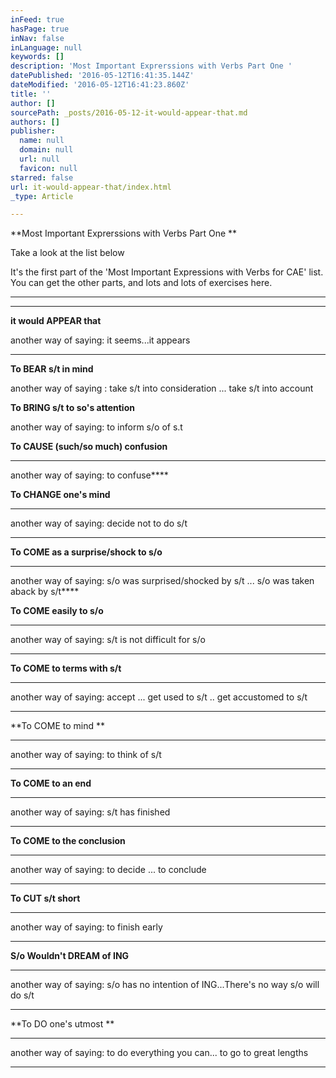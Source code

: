 ```yaml
---
inFeed: true
hasPage: true
inNav: false
inLanguage: null
keywords: []
description: 'Most Important Exprerssions with Verbs Part One '
datePublished: '2016-05-12T16:41:35.144Z'
dateModified: '2016-05-12T16:41:23.860Z'
title: ''
author: []
sourcePath: _posts/2016-05-12-it-would-appear-that.md
authors: []
publisher:
  name: null
  domain: null
  url: null
  favicon: null
starred: false
url: it-would-appear-that/index.html
_type: Article

---
```

**Most Important Exprerssions with Verbs Part One **

Take a look at the list below

It's the first part of the 'Most Important Expressions with Verbs for CAE' list. You can get the other parts, and lots and lots of exercises here. 

****

****

**it would APPEAR that**

another way of saying: it seems...it appears

****

**To BEAR s/t in mind**

another way of saying : take s/t into consideration ... take s/t into account

**To BRING s/t to so's attention**

another way of saying: to inform s/o of s.t

**To CAUSE (such/so much) confusion**

****

another way of saying: to confuse****

**To CHANGE one's mind**

****

another way of saying: decide not to do s/t

****

**To COME as a surprise/shock to s/o**

****

another way of saying: s/o was surprised/shocked by s/t ... s/o was taken aback by s/t****

**To COME easily to s/o**

****

another way of saying: s/t is not difficult for s/o

****

**To COME to terms with s/t**

****

another way of saying: accept ... get used to s/t .. get accustomed to s/t

****

**To COME to mind **

****

another way of saying: to think of s/t 

****

**To COME to an end**

****

another way of saying: s/t has finished

****

**To COME to the conclusion**

****

another way of saying: to decide ... to conclude 

****

**To CUT s/t short**

****

another way of saying: to finish early 

****

**S/o Wouldn't DREAM of ING**

****

another way of saying: s/o has no intention of ING...There's no way s/o will do s/t 

****

**To DO one's utmost **

****

another way of saying: to do everything you can... to go to great lengths 

****